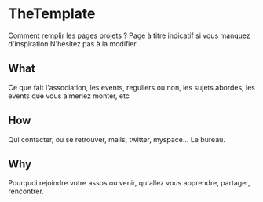 <!-- TITLE: TheTemplate -->
<!-- SUBTITLE: A quick summary of Thetemplate -->

# TheTemplate
Comment remplir les pages projets ? Page à titre indicatif si vous manquez d'inspiration
N'hésitez pas à la modifier. 

## What

Ce que fait l'association, les events, reguliers ou non, les sujets abordes, les events que vous aimeriez monter, etc

## How

Qui contacter, ou se retrouver, mails, twitter, myspace...
Le bureau.

## Why

Pourquoi rejoindre votre assos ou venir, qu'allez vous apprendre, partager, rencontrer.
